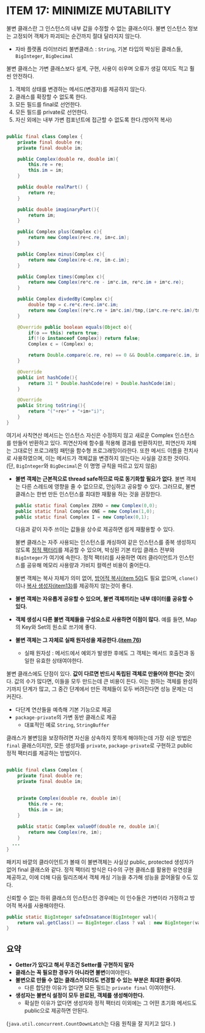 # ITEM 17: MINIMIZE MUTABILITY

불변 클래스란 그 인스턴스의 내부 값을 수정할 수 없는 클래스이다. 불변 인스턴스 정보는 고정되어 객체가 파괴되는 순간까지 절대 달라지지 않는다. 

- 자바 플랫폼 라이브러리 불변클래스 : `String`, 기본 타입의 박싱된 클래스들, `BigInteger`, `BigDecimal`

불변 클래스는 가변 클래스보다 설계, 구현, 사용이 쉬우며 오류가 생길 여지도 적고 훨씬 안전하다.

1. 객체의 상태를 변경하는 메서드(변경자)를 제공하지 않는다.
2. 클래스를 확장할 수 없도록 한다.
3. 모든 필드를 final로 선언한다.
4. 모든 필드를 private로 선언한다. 
5. 자신 외에는 내부 가변 컴포넌트에 접근할 수 없도록 한다.(방어적 복사)

```java

public final class Complex {
    private final double re;
    private final double im;

    public Complex(double re, double im){
        this.re = re;
        this.im = im;
    }

    public double realPart() {
        return re;
    }

    public double imaginaryPart(){
        return im;
    }

    public Complex plus(Complex c){
        return new Complex(re+c.re, im+c.im);
    }

    public Complex minus(Complex c){
        return new Complex(re-c.re, im-c.im);
    }

    public Complex times(Complex c){
        return new Complex(re*c.re - im*c.im, re*c.im + im*c.re);
    }

    public Complex divdedBy(Complex c){
        double tmp = c.re*c.re+c.im*c.im;
        return new Complex((re*c.re + im*c.im)/tmp,(im*c.re-re*c.im)/tmp);
    }

    @Override public boolean equals(Object o){
        if(o == this) return true;
        if(!(o instanceof Complex)) return false;
        Complex c = (Complex) o;

        return Double.compare(c.re, re) == 0 && Double.compare(c.im, im) == 0;
    }

    @Override
    public int hashCode(){
        return 31 * Double.hashCode(re) + Double.hashCode(im);
    }

    @Override
    public String toString(){
        return "("+re+" + "+im+"i)";
    }
}
```

여기서 사칙연산 메서드는 인스턴스 자신은 수정하지 않고 새로운 Complex 인스턴스를 만들어 반환하고 있다.  피연산자에 함수를 적용해 결과를 반환하지만, 피연산자 자체는 그대로인 프로그래밍 패턴을 함수형 프로그래밍이라한다. 또한 메서드 이름을 전치사로 사용하였으며, 이는 메서드가 객체값을 변경하지 않는다는 사실을 강조한 것이다. (단, `BigInteger`와 `BigDecimal`은 이 명명 규칙을 따르고 있지 않음)

- **불변 객체는 근본적으로 thread safe하므로 따로 동기화할 필요가 없다**. 불변 객체는 다른 스레드에 영향을 줄 수 없으므로, 안심하고 공유할 수 있다. 그러므로, 불변 클래스는 한번 만든 인스턴스를 최대한 재활용 하는 것을 권장한다. 

  ```java
  public static final Complex ZERO = new Complex(0,0);
  public static final Complex ONE = new Complex(1,0);
  public static final Complex I = new Complex(0,1);
  ```

  다음과 같이 자주 쓰이는 값들을 상수로 제공하면 쉽게 재활용할 수 있다.

  불변 클래스는 자주 사용되는 인스턴스를 캐싱하여 같은 인스턴스를 중복 생성하지 않도록 [정적 팩터리](./2021-01-12-static-factory-methods.md)를 제공할 수 있으며, 박싱된 기본 타입 클래스 전부와 `BigInteger`가 여기에 속한다. 정적 팩터리를 사용하면 여러 클라이언트가 인스턴스를 공유해 메모리 사용량과 가비지 컬렉션 비용이 줄어든다.

  불변 객체는 복사 자체가 의미 없어, [방어적 복사(item 50)]()도 필요 없으며,  `clone()`이나 [복사 생성자(item13)](./2021-02-03-overriding-clone-judiciously.md)를 제공하지 않는것이 좋다.

- **불변 객체는 자유롭게 공유할 수 있으며, 불변 객체끼리는 내부 데이터를 공유할 수 있다.**

- **객체 생성시 다른 불변 객체들을 구성요소로 사용하면 이점이 많다.** 예를 들면, Map의 Key와 Set의 원소로 쓰기에 좋다. 

- **불변 객체는 그 자체로 실패 원자성을 제공한다.([item 76]())**

  - 실패 원자성 : 메서드에서 예외가 발생한 후에도 그 객체는 메서드 호출전과 동일한 유효한 상태여야한다.

불변 클래스에도 단점이 있다. **값이 다르면 반드시 독립된 객체로 만들어야 한다는 것**이다. 값의 수가 많다면, 이들을 모두 만드는데 큰 비용이 든다. 이는 원하는 객체를 완성하기까지 단계가 많고, 그 중간 단계에서 만든 객체들이 모두 버려진다면 성능 문제는 더 커진다.

- 다단계 연산들을 예측해 기본 기능으로 제공
- `package-private`의 가변 동반 클래스로 제공
  - 대표적인 예로 `String`, `StringBuffer` 



클래스가 불변임을 보장하려면 자신을 상속하지 못하게 해야하는데 가장 쉬운 방법은 `final` 클래스이지만, 모든 생성자를 `private`, `package-private`로 구현하고 public 정적 팩터리를 제공하는 방법이다.

```java

public final class Complex {
    private final double re;
    private final double im;
    

    private Complex(double re, double im){
        this.re = re;
        this.im = im;
    }
    
    public static Complex valueOf(double re, double im){
        return new Complex(re, im);
    }
  ...
}
```

패키지 바깥의 클라이언트가 볼때 이 불변객체는 사실상 public,  protected 생성자가 없어 final 클래스와 같다. 정적 팩터리 방식은 다수의 구현 클래스를 활용한 유연성을 제공하고, 이에 더해 다음 릴리즈에서 객체 캐싱 기능을 추가해 성능을 끌어올릴 수도 있다.

신뢰할 수 없는 하위 클래스의 인스턴스인 경우에는 이 인수들은 가변이라 가정하고 방어적 복사를 사용해야한다.

```java
public static BigInteger safeInsatance(BigInteger val){
  	return val.getClass() == BigInteger.class ? val : new BigInteger(val.toByteArray());
}
```



## 요약

- **Getter가 있다고 해서 무조건 Setter를 구현하지 말자**
- **클래스는 꼭 필요한 경우가 아니라면 불변**이여야한다.
- **불변으로 만들 수 없는 클래스이더라도 변경할 수 있는 부분은 최대한 줄이자**.
  - 다른 합당한 이유가 없다면 모든 필드는 `private final` 이여야한다.
- **생성자는 불변식 설정이 모두 완료된, 객체를 생성해야한다.**
  - 확실한 이유가 없다면 생성자와 정적 팩터리 이외에는 그 어떤 초기화 메서드도 public으로 제공하면 안된다.

(`java.util.concurrent.CountDownLatch`는 다음 원칙을 잘 지키고 있다. )